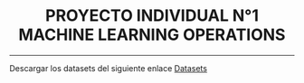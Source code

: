 # <div style="text-align:center">PROYECTO INDIVIDUAL N°1 MACHINE LEARNING OPERATIONS
<HR>

<p>Descargar los datasets del siguiente enlace <a href="https://drive.google.com/drive/folders/1VuwQ5M1JQ_VugOIa7mo8ET66eOhLpjsQ?usp=sharing"> Datasets</a></p>



